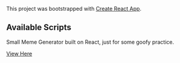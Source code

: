This project was bootstrapped with [Create React App](https://github.com/facebook/create-react-app).

## Available Scripts

Small Meme Generator built on React, just for some goofy practice.

[View Here](https://txh120530.github.io/React-Meme-Generator/)
